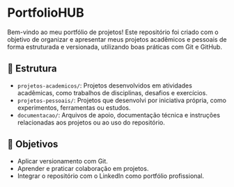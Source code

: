 # PortfolioHUB

Bem-vindo ao meu portfólio de projetos! Este repositório foi criado com o objetivo de organizar e apresentar meus projetos acadêmicos e pessoais de forma estruturada e versionada, utilizando boas práticas com Git e GitHub.

## 📁 Estrutura

- `projetos-academicos/`: Projetos desenvolvidos em atividades acadêmicas, como trabalhos de disciplinas, desafios e exercícios.
- `projetos-pessoais/`: Projetos que desenvolvi por iniciativa própria, como experimentos, ferramentas ou estudos.
- `documentacao/`: Arquivos de apoio, documentação técnica e instruções relacionadas aos projetos ou ao uso do repositório.

## 💼 Objetivos

- Aplicar versionamento com Git.
- Aprender e praticar colaboração em projetos.
- Integrar o repositório com o LinkedIn como portfólio profissional.
